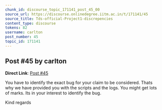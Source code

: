 ```yaml
---
chunk_id: discourse_topic_171141_post_45_00
source_url: https://discourse.onlinedegree.iitm.ac.in/t/171141/45
source_title: Tds-official-Project1-discrepencies
content_type: discourse
tokens: 82
username: carlton
post_number: 45
topic_id: 171141
---
```


## Post #45 by carlton

**Direct Link**: [Post #45](https://discourse.onlinedegree.iitm.ac.in/t/171141/45)

You have to identify the exact bug for your claim to be considered. Thats why we have provided you with the scripts and the logs. You might get lots of marks. Its in your interest to identify the bug.

Kind regards
